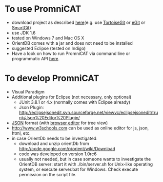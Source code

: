 # To use PromniCAT #
  * download project as described  [here](http://code.google.com/p/promnicat/source/checkout)(e.g. use [TortoiseGit](http://code.google.com/p/tortoisegit/) or [eGit](http://www.eclipse.org/egit/) or [SmartGit](http://www.syntevo.com/smartgit/index.html))
  * use JDK 1.6
  * tested on Windows 7 and Mac OS X
  * OrientDB comes with a jar and does not need to be installed
  * suggested Eclipse (tested on Indigo)
  * Have a look on how to run PromniCAT via command line or programmatic API [here](How_to_run.md).
# To develop PromniCAT #
  * Visual Paradigm
  * Additional plugins for Eclipse (not necessary, only optional)
    * JUnit 3.8.1 or 4.x (normally comes with Eclipse already)
    * Json Plugin:  http://eclipsejsonedit.svn.sourceforge.net/viewvc/eclipsejsonedit/trunk/Json%20Editor%20Plugin/
  * [JSON](http://json.org/) format (with [browser editor](http://www.thomasfrank.se/downloadableJS/JSONeditor_example.html) for tree view)
  * http://www.w3schools.com can be used as online editor for js, json, html, etc.
  * in case OrientDb needs to be investigated:
    * download and unzip orientDb from http://code.google.com/p/orient/wiki/Download
    * code was developed on version 1.0rc6
    * usually not needed, but in case someone wants to investigate the OrientDB server: start it with ./bin/server.sh for Unix-like operating system, or execute server.bat for Windows. Check execute permission on the script file.